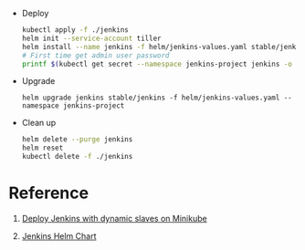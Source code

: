 
- Deploy

    ``` bash
    kubectl apply -f ./jenkins
    helm init --service-account tiller
    helm install --name jenkins -f helm/jenkins-values.yaml stable/jenkins --namespace jenkins-project
    # First time get admin user password
    printf $(kubectl get secret --namespace jenkins-project jenkins -o jsonpath="{.data.jenkins-admin-password}" | base64 --decode);echo
    ```


- Upgrade

    `helm upgrade jenkins stable/jenkins -f helm/jenkins-values.yaml --namespace jenkins-project`

- Clean up

    ``` bash
    helm delete --purge jenkins
    helm reset
    kubectl delete -f ./jenkins
    ```

# Reference 

1. [Deploy Jenkins with dynamic slaves on Minikube](https://itnext.io/deploy-jenkins-with-dynamic-slaves-in-minikube-8aef5404e9c1)

2. [Jenkins Helm Chart](https://github.com/helm/charts/tree/master/stable/jenkins)

